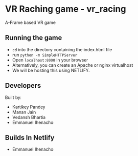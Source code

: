 # VR Raching game - vr_racing
A-Frame based VR game

## Running the game
* `cd` into the directory containing the index.html file
* run `python -m SimpleHTTPServer`
* Open `localhost:8000` in your browser
* Alternatively, you can create an Apache or nginx virtualhost
* We will be hosting this using NETLIFY.

## Developers
Built by:
* Kartikey Pandey
* Manan Jain
* Vedansh Bhartia
* Emmanuel Ihenacho

## Builds In Netlify 
* Emmanuel Ihenacho
